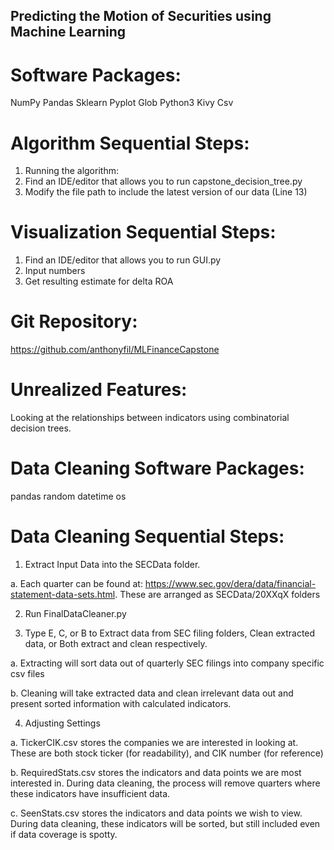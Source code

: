 ## Predicting the Motion of Securities using Machine Learning
# Software Packages:
NumPy
Pandas
Sklearn
Pyplot
Glob
Python3
Kivy
Csv

# Algorithm Sequential Steps:
1. Running the algorithm:
2. Find an IDE/editor that allows you to run capstone_decision_tree.py
3. Modify the file path to include the latest version of our data (Line 13)

# Visualization Sequential Steps:
1. Find an IDE/editor that allows you to run GUI.py
2. Input numbers
3. Get resulting estimate for delta ROA

# Git Repository:
https://github.com/anthonyfil/MLFinanceCapstone

# Unrealized Features:
Looking at the relationships between indicators using combinatorial decision trees.

# Data Cleaning Software Packages:
pandas
random
datetime
os

# Data Cleaning Sequential Steps:
1. Extract Input Data into the SECData folder.

  a. Each quarter can be found at: https://www.sec.gov/dera/data/financial-statement-data-sets.html. These are arranged as SECData/20XXqX folders
  
2. Run FinalDataCleaner.py

4. Type E, C, or B to Extract data from SEC filing folders, Clean extracted data, or Both extract and clean respectively.

  a. Extracting will sort data out of quarterly SEC filings into company specific csv files
  
  b. Cleaning will take extracted data and clean irrelevant data out and present sorted information with calculated indicators.
  
4. Adjusting Settings

  a. TickerCIK.csv stores the companies we are interested in looking at. These are both stock ticker (for readability), and CIK number (for reference)
  
  b. RequiredStats.csv stores the indicators and data points we are most interested in. During data cleaning, the process will remove quarters where these indicators have insufficient data.
  
  c. SeenStats.csv stores the indicators and data points we wish to view. During data cleaning, these indicators will be sorted, but still included even if data coverage is spotty.


